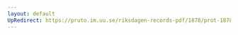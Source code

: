 ```yaml
---
layout: default
UpRedirect: https://pruto.im.uu.se/riksdagen-records-pdf/1878/prot-1878--fk--038/prot-1878--fk--038_005.pdf
---
```


